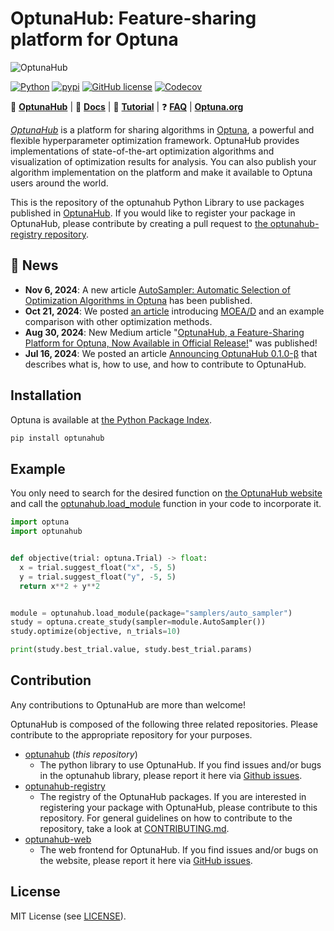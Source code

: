 OptunaHub: Feature-sharing platform for Optuna
==================

![OptunaHub](https://github.com/user-attachments/assets/ee24b6eb-a431-4e02-ae52-c2538ffe01ee)

[![Python](https://img.shields.io/badge/python-3.8%20%7C%203.9%20%7C%203.10%20%7C%203.11%20%7C%203.12-blue)](https://www.python.org)
[![pypi](https://img.shields.io/pypi/v/optunahub.svg)](https://pypi.python.org/pypi/optunahub)
[![GitHub license](https://img.shields.io/badge/license-MIT-blue.svg)](https://github.com/optuna/optunahub)
[![Codecov](https://codecov.io/gh/optuna/optunahub/branch/main/graph/badge.svg)](https://codecov.io/gh/optuna/optunahub)


:link: [**OptunaHub**](https://hub.optuna.org/)
| :page_with_curl: [**Docs**](https://optuna.github.io/optunahub/)
| :book: [**Tutorial**](https://optuna.org/)
| :question: [**FAQ**](https://optuna.org/)
| [**Optuna.org**](https://optuna.org/)

[*OptunaHub*](https://hub.optuna.org/) is a platform for sharing algorithms in [Optuna](https://optuna.org/), a powerful and flexible hyperparameter optimization framework. OptunaHub provides implementations of state-of-the-art optimization algorithms and visualization of optimization results for analysis. You can also publish your algorithm implementation on the platform and make it available to Optuna users around the world.


This is the repository of the optunahub Python Library to use packages published in [OptunaHub](https://hub.optuna.org/). If you would like to register your package in OptunaHub, please contribute by creating a pull request to [the optunahub-registry repository](https://github.com/optuna/optunahub-registry).

## :loudspeaker: News

* **Nov 6, 2024**: A new article [AutoSampler: Automatic Selection of Optimization Algorithms in Optuna](https://medium.com/optuna/autosampler-automatic-selection-of-optimization-algorithms-in-optuna-1443875fd8f9) has been published.
* **Oct 21, 2024**: We posted [an article](https://medium.com/optuna/an-introduction-to-moea-d-and-examples-of-multi-objective-optimization-comparisons-8630565a4e89) introducing [MOEA/D](https://hub.optuna.org/samplers/moead/) and an example comparison with other optimization methods.
* **Aug 30, 2024**: New Medium article "[OptunaHub, a Feature-Sharing Platform for Optuna, Now Available in Official Release!](https://medium.com/optuna/optunahub-a-feature-sharing-platform-for-optuna-now-available-in-official-release-4b99efe9934d)" was published!
* **Jul 16, 2024**: We posted an article [Announcing OptunaHub 0.1.0-β](https://medium.com/optuna/announcing-optunahub-0-1-0-%CE%B2-69b35bb3e95e) that describes what is, how to use, and how to contribute to OptunaHub.

## Installation

Optuna is available at [the Python Package Index](https://pypi.org/project/optunahub/).

```sh
pip install optunahub
```

## Example

You only need to search for the desired function on [the OptunaHub website](https://hub.optuna.org/) and call the [optunahub.load_module](https://optuna.github.io/optunahub/) function in your code to incorporate it.

```python
import optuna
import optunahub


def objective(trial: optuna.Trial) -> float:
  x = trial.suggest_float("x", -5, 5)
  y = trial.suggest_float("y", -5, 5)
  return x**2 + y**2


module = optunahub.load_module(package="samplers/auto_sampler")
study = optuna.create_study(sampler=module.AutoSampler())
study.optimize(objective, n_trials=10)

print(study.best_trial.value, study.best_trial.params)
```

## Contribution

Any contributions to OptunaHub are more than welcome!

OptunaHub is composed of the following three related repositories. Please contribute to the appropriate repository for your purposes.
- [optunahub](https://github.com/optuna/optunahub) (*this repository*)
    - The python library to use OptunaHub. If you find issues and/or bugs in the optunahub library, please report it here via [Github issues](https://github.com/optuna/optunahub/issues).
- [optunahub-registry](https://github.com/optuna/optunahub-registry/)
    - The registry of the OptunaHub packages. If you are interested in registering your package with OptunaHub, please contribute to this repository. For general guidelines on how to contribute to the repository, take a look at [CONTRIBUTING.md](https://github.com/optuna/optunahub-registry/blob/main/CONTRIBUTING.md).
- [optunahub-web](https://github.com/optuna/optunahub-web/)
    - The web frontend for OptunaHub. If you find issues and/or bugs on the website, please report it here via [GitHub issues](https://github.com/optuna/optunahub-web/issues).

## License

MIT License (see [LICENSE](https://github.com/optuna/optunahub/blob/main/LICENSE)).
